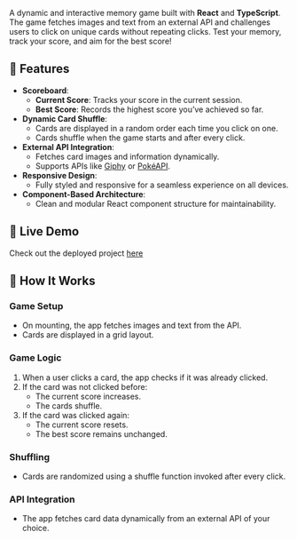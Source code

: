 A dynamic and interactive memory game built with **React** and **TypeScript**. The game fetches images and text from an external API and challenges users to click on unique cards without repeating clicks. Test your memory, track your score, and aim for the best score!

## 📝 Features

- **Scoreboard**:
  - **Current Score**: Tracks your score in the current session.
  - **Best Score**: Records the highest score you’ve achieved so far.
- **Dynamic Card Shuffle**:
  - Cards are displayed in a random order each time you click on one.
  - Cards shuffle when the game starts and after every click.
- **External API Integration**:
  - Fetches card images and information dynamically.
  - Supports APIs like [Giphy](https://developers.giphy.com/) or [PokéAPI](https://pokeapi.co/).
- **Responsive Design**:
  - Fully styled and responsive for a seamless experience on all devices.
- **Component-Based Architecture**:
  - Clean and modular React component structure for maintainability.

## 🚀 Live Demo

Check out the deployed project [here](https://memory-game-woad-psi.vercel.app/) 

## 🔧 How It Works

### Game Setup
- On mounting, the app fetches images and text from the API.
- Cards are displayed in a grid layout.

### Game Logic
1. When a user clicks a card, the app checks if it was already clicked.
2. If the card was not clicked before:
   - The current score increases.
   - The cards shuffle.
3. If the card was clicked again:
   - The current score resets.
   - The best score remains unchanged.

### Shuffling
- Cards are randomized using a shuffle function invoked after every click.

### API Integration
- The app fetches card data dynamically from an external API of your choice.
